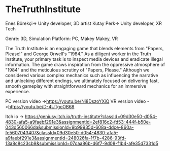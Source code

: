 # TheTruthInstitute

Enes Börekçi-> Unity developer, 3D artist
Kutay Perk-> Unity developer, XR Tech

Genre: 3D, Simulation
Platform: PC, Makey Makey, VR

The Truth Institute is an engaging game that blends elements from "Papers, Please!" and George Orwell's "1984." As a diligent worker in the Truth Institute, your primary task is to inspect media devices and eradicate illegal information. The game draws inspiration from the oppressive atmosphere of "1984" and the meticulous scrutiny of "Papers, Please." Although we considered various complex mechanics such as influencing the narrative and unlocking different endings, we ultimately focused on delivering fast, smooth gameplay with straightforward mechanics for an immersive experience.

PC version video ->https://youtu.be/Ni8DszoYXiQ
VR version video ->https://youtu.be/D-4UTgcOB68


Itch io -> https://geniusy.itch.io/truth-institute?classId=09d30e50-d054-4830-afa5-a9faebf291e3&assignmentId=2ef816c2-fd53-444f-b50e-043d560066da&submissionId=9b99935d-608a-ddce-860a-fe5607043407&classId=09d30e50-d054-4830-afa5-a9faebf291e3&assignmentId=248026fa-1f7b-4286-93fd-13a8c8c23cb9&submissionId=07caa86b-d6f7-9d08-f1b4-afe35d7331d5
